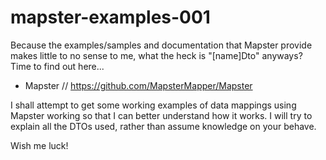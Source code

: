 # mapster-examples-001
Because the examples/samples and documentation that Mapster provide makes little to no sense to me, what the heck is "[name]Dto" anyways? Time to find out here...

- Mapster // https://github.com/MapsterMapper/Mapster

I shall attempt to get some working examples of data mappings using Mapster working so that I can better understand how it works. I will try to explain all the DTOs used, rather than assume knowledge on your behave.

Wish me luck!
